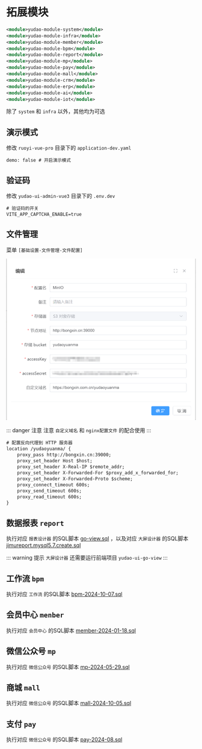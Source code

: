 # 拓展模块
``` xml
<module>yudao-module-system</module>
<module>yudao-module-infra</module>
<module>yudao-module-member</module>
<module>yudao-module-bpm</module>
<module>yudao-module-report</module>
<module>yudao-module-mp</module>
<module>yudao-module-pay</module>
<module>yudao-module-mall</module>
<module>yudao-module-crm</module>
<module>yudao-module-erp</module>
<module>yudao-module-ai</module>
<module>yudao-module-iot</module>
```
除了 `system` 和 `infra` 以外，其他均为可选

## 演示模式

修改 `ruoyi-vue-pro` 目录下的 `application-dev.yaml` 

```
demo: false # 开启演示模式
```

## 验证码

修改 `yudao-ui-admin-vue3` 目录下的 `.env.dev` 

```
# 验证码的开关
VITE_APP_CAPTCHA_ENABLE=true
```

## 文件管理

菜单 `[基础设置-文件管理-文件配置]`

![MinIO S3 对象存储](./MinIO-S3-对象存储.jpg)

::: danger 注意
注意 `自定义域名` 和 `nginx配置文件` 的配合使用
:::

```
# 配置反向代理到 HTTP 服务器
location /yudaoyuanma/ {
    proxy_pass http://bongxin.cn:39000;
    proxy_set_header Host $host;
    proxy_set_header X-Real-IP $remote_addr;
    proxy_set_header X-Forwarded-For $proxy_add_x_forwarded_for;
    proxy_set_header X-Forwarded-Proto $scheme;
    proxy_connect_timeout 600s;
    proxy_send_timeout 600s;
    proxy_read_timeout 600s;
}
```

## 数据报表 `report`

执行对应 `报表设计器` 的SQL脚本 <a href="./sql/report/go-view.sql" download>go-view.sql</a> ，以及对应 `大屏设计器` 的SQL脚本 <a href="./sql/report/jimureport.mysql5.7.create.sql" download>jimureport.mysql5.7.create.sql</a>

::: warning 提示
`大屏设计器` 还需要运行前端项目 `yudao-ui-go-view`
:::

## 工作流 `bpm`

执行对应 `工作流` 的SQL脚本 <a href="./sql/bpm/bpm-2024-10-07.sql" download>bpm-2024-10-07.sql</a>

## 会员中心 `menber`

执行对应 `会员中心` 的SQL脚本 <a href="./sql/member/member-2024-01-18.sql" download>member-2024-01-18.sql</a>

## 微信公众号 `mp`

执行对应 `微信公众号` 的SQL脚本 <a href="./sql/mp/mp-2024-05-29.sql" download>mp-2024-05-29.sql</a>

## 商城 `mall`

执行对应 `微信公众号` 的SQL脚本 <a href="./sql/mall/mall-2024-10-05.sql" download>mall-2024-10-05.sql</a>

## 支付 `pay`

执行对应 `微信公众号` 的SQL脚本 <a href="./sql/pay/pay-2024-08.sql" download>pay-2024-08.sql</a>
